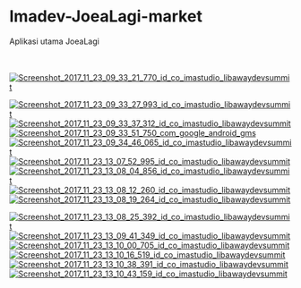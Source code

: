 # Imadev-JoeaLagi-market
Aplikasi utama JoeaLagi

<br>
<br>
<a href="https://ibb.co/jfZAJR"><img src="https://preview.ibb.co/bD2KCm/Screenshot_2017_11_23_09_33_21_770_id_co_imastudio_libawaydevsummit.png" alt="Screenshot_2017_11_23_09_33_21_770_id_co_imastudio_libawaydevsummit" border="0"></a>

<a href="https://ibb.co/ik1qJR"><img src="https://preview.ibb.co/nbVjdR/Screenshot_2017_11_23_09_33_27_993_id_co_imastudio_libawaydevsummit.png" alt="Screenshot_2017_11_23_09_33_27_993_id_co_imastudio_libawaydevsummit" border="0"></a>
<a href="https://ibb.co/i18Rsm"><img src="https://preview.ibb.co/iPHKCm/Screenshot_2017_11_23_09_33_37_312_id_co_imastudio_libawaydevsummit.png" alt="Screenshot_2017_11_23_09_33_37_312_id_co_imastudio_libawaydevsummit" border="0"></a>
<a href="https://ibb.co/hNigQ6"><img src="https://preview.ibb.co/mymeCm/Screenshot_2017_11_23_09_33_51_750_com_google_android_gms.png" alt="Screenshot_2017_11_23_09_33_51_750_com_google_android_gms" border="0"></a>
<a href="https://ibb.co/ixCKCm"><img src="https://preview.ibb.co/gHuo56/Screenshot_2017_11_23_09_34_46_065_id_co_imastudio_libawaydevsummit.png" alt="Screenshot_2017_11_23_09_34_46_065_id_co_imastudio_libawaydevsummit" border="0"></a>
<a href="https://ibb.co/ftZo56"><img src="https://preview.ibb.co/ebPAJR/Screenshot_2017_11_23_13_07_52_995_id_co_imastudio_libawaydevsummit.png" alt="Screenshot_2017_11_23_13_07_52_995_id_co_imastudio_libawaydevsummit" border="0"></a>
<a href="https://ibb.co/dFUXXm"><img src="https://preview.ibb.co/bxbCXm/Screenshot_2017_11_23_13_08_04_856_id_co_imastudio_libawaydevsummit.png" alt="Screenshot_2017_11_23_13_08_04_856_id_co_imastudio_libawaydevsummit" border="0"></a>
<a href="https://ibb.co/c6yFk6"><img src="https://preview.ibb.co/bLfT56/Screenshot_2017_11_23_13_08_12_260_id_co_imastudio_libawaydevsummit.png" alt="Screenshot_2017_11_23_13_08_12_260_id_co_imastudio_libawaydevsummit" border="0"></a>
<a href="https://ibb.co/ffDsXm"><img src="https://preview.ibb.co/gLWPdR/Screenshot_2017_11_23_13_08_19_264_id_co_imastudio_libawaydevsummit.png" alt="Screenshot_2017_11_23_13_08_19_264_id_co_imastudio_libawaydevsummit" border="0"></a>

<a href="https://ibb.co/eBpzCm"><img src="https://preview.ibb.co/ddDRsm/Screenshot_2017_11_23_13_08_25_392_id_co_imastudio_libawaydevsummit.png" alt="Screenshot_2017_11_23_13_08_25_392_id_co_imastudio_libawaydevsummit" border="0"></a>
<a href="https://ibb.co/cPL6sm"><img src="https://preview.ibb.co/exweCm/Screenshot_2017_11_23_13_09_41_349_id_co_imastudio_libawaydevsummit.png" alt="Screenshot_2017_11_23_13_09_41_349_id_co_imastudio_libawaydevsummit" border="0"></a>
<a href="https://ibb.co/hoDvJR"><img src="https://preview.ibb.co/f0BRQ6/Screenshot_2017_11_23_13_10_00_705_id_co_imastudio_libawaydevsummit.png" alt="Screenshot_2017_11_23_13_10_00_705_id_co_imastudio_libawaydevsummit" border="0"></a>
<a href="https://ibb.co/jru2yR"><img src="https://preview.ibb.co/f786Q6/Screenshot_2017_11_23_13_10_16_519_id_co_imastudio_libawaydevsummit.png" alt="Screenshot_2017_11_23_13_10_16_519_id_co_imastudio_libawaydevsummit" border="0"></a>
<a href="https://ibb.co/kiHY56"><img src="https://preview.ibb.co/c0LmQ6/Screenshot_2017_11_23_13_10_38_391_id_co_imastudio_libawaydevsummit.png" alt="Screenshot_2017_11_23_13_10_38_391_id_co_imastudio_libawaydevsummit" border="0"></a>
<a href="https://ibb.co/nLwhyR"><img src="https://preview.ibb.co/kPBFJR/Screenshot_2017_11_23_13_10_43_159_id_co_imastudio_libawaydevsummit.png" alt="Screenshot_2017_11_23_13_10_43_159_id_co_imastudio_libawaydevsummit" border="0"></a>

